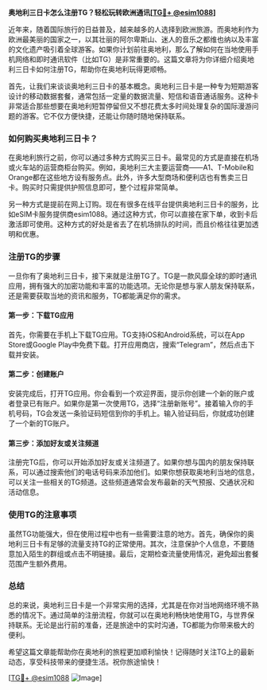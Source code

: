 **奥地利三日卡怎么注册TG？轻松玩转欧洲通讯[[TG💪+ @esim1088](https://t.me/s/esim1088)]**

近年来，随着国际旅行的日益普及，越来越多的人选择到欧洲旅游。而奥地利作为欧洲最美丽的国家之一，以其壮丽的阿尔卑斯山、迷人的音乐之都维也纳以及丰富的文化遗产吸引着全球游客。如果你计划前往奥地利，那么了解如何在当地使用手机网络和即时通讯软件（比如TG）是非常重要的。这篇文章将为你详细介绍奥地利三日卡如何注册TG，帮助你在奥地利玩得更顺畅。

首先，让我们来谈谈奥地利三日卡的基本概念。奥地利三日卡是一种专为短期游客设计的移动数据套餐，通常包括一定量的数据流量、短信和语音通话服务。这种卡非常适合那些想要在奥地利短暂停留但又不想花费太多时间处理复杂的国际漫游问题的游客。它不仅方便快捷，还能让你随时随地保持联系。

### **如何购买奥地利三日卡？**

在奥地利旅行之前，你可以通过多种方式购买三日卡。最常见的方式是直接在机场或火车站的运营商柜台购买。例如，奥地利三大主要运营商——A1、T-Mobile和Orange都在这些地方设有服务点。此外，许多大型商场和便利店也有售卖三日卡。购买时只需提供护照信息即可，整个过程非常简单。

另一种方式是提前在网上订购。现在有很多在线平台提供奥地利三日卡的服务，比如eSIM卡服务提供商esim1088。通过这种方式，你可以直接在家下单，收到卡后激活即可使用。这种方式的好处是省去了在机场排队的时间，而且价格往往更加透明和优惠。

### **注册TG的步骤**

一旦你有了奥地利三日卡，接下来就是注册TG了。TG是一款风靡全球的即时通讯应用，拥有强大的加密功能和丰富的功能选项。无论你是想与家人朋友保持联系，还是需要获取当地的资讯和服务，TG都能满足你的需求。

#### **第一步：下载TG应用**

首先，你需要在手机上下载TG应用。TG支持iOS和Android系统，可以在App Store或Google Play中免费下载。打开应用商店，搜索“Telegram”，然后点击下载并安装。

#### **第二步：创建账户**

安装完成后，打开TG应用。你会看到一个欢迎界面，提示你创建一个新的账户或者登录已有账户。如果你是第一次使用TG，选择“注册新账号”。接着输入你的手机号码，TG会发送一条验证码短信到你的手机上。输入验证码后，你就成功创建了一个新的TG账户。

#### **第三步：添加好友或关注频道**

注册完TG后，你可以开始添加好友或关注频道了。如果你想与国内的朋友保持联系，可以通过搜索他们的电话号码来添加他们。如果你想获取奥地利当地的信息，可以关注一些相关的TG频道。这些频道通常会发布最新的天气预报、交通状况和活动信息。

### **使用TG的注意事项**

虽然TG功能强大，但在使用过程中也有一些需要注意的地方。首先，确保你的奥地利三日卡有足够的流量支持TG的正常使用。其次，注意保护个人信息，不要随意加入陌生的群组或点击不明链接。最后，定期检查流量使用情况，避免超出套餐范围产生额外费用。

### **总结**

总的来说，奥地利三日卡是一个非常实用的选择，尤其是在你对当地网络环境不熟悉的情况下。通过简单的注册流程，你就可以在奥地利畅快地使用TG，与世界保持联系。无论是出行前的准备，还是旅途中的实时沟通，TG都能为你带来极大的便利。

希望这篇文章能帮助你在奥地利的旅程更加顺利愉快！记得随时关注TG上的最新动态，享受科技带来的便捷生活。祝你旅途愉快！

[[TG💪+ @esim1088](https://t.me/s/esim1088) ![Image](https://i.postimg.cc/4NQfJmqS/Snipaste-2025-05-13-00-14-12.png)]